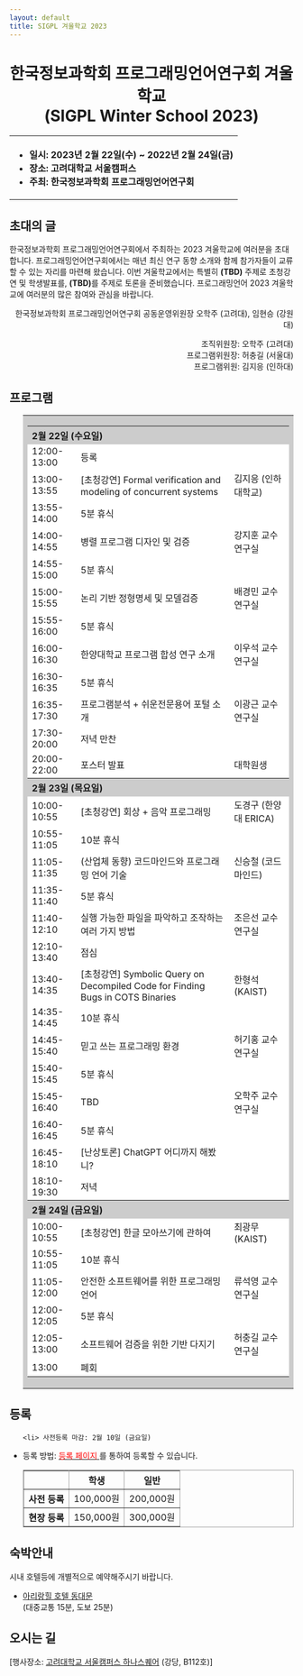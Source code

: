 ```yaml
---
layout: default
title: SIGPL 겨울학교 2023
---
```


<h1>
<center>
한국정보과학회 프로그래밍언어연구회 겨울학교
<br> (SIGPL Winter School 2023)
</center>
</h1>
<center><table><tbody><tr><th align="left">
<ul>
<li>
    일시: 2023년 2월 22일(수) ~ 2022년 2월 24일(금)
</li><li>
    장소: 고려대학교 서울캠퍼스
</li><li>
    주최: 한국정보과학회 프로그래밍언어연구회
</li></ul>
</th></tr></tbody></table>
</center>

<h2>초대의 글</h2>

<p>
  한국정보과학회 프로그래밍언어연구회에서 주최하는 2023 겨울학교에 여러분을 초대합니다.
  프로그래밍언어연구회에서는 매년 최신 연구 동향 소개와 함께 참가자들이 교류할 수 있는 자리를 마련해 왔습니다.
  이번 겨울학교에서는 특별히
  <strong>(TBD)</strong> 주제로 초청강연 및 학생발표를,
  <strong>(TBD)</strong>를 주제로 토론을 준비했습니다.  
  프로그래밍언어 2023 겨울학교에 여러분의 많은 참여와 관심을 바랍니다.
</p>

<p align="right">
한국정보과학회 프로그래밍언어연구회 공동운영위원장 오학주 (고려대), 임현승 (강원대)
</p>

<p align="right">
조직위원장: 오학주 (고려대)<br>
프로그램위원장: 허충길 (서울대) <br>
프로그램위원: 김지응 (인하대)
</p>

## 프로그램

<ul>
  <table border="0" cellspacing="0">
  <tbody><tr><td bgcolor="#cccccc">
  <table border="0" cellspacing="1pt">
<tbody>

  <tr><th colspan="3" align="left"> 2월 22일 (수요일)  </th></tr>
  <tr><td bgcolor="white"> 12:00-13:00 </td> <td bgcolor="white"> 등록 </td><td bgcolor="white"> </td></tr>
  <tr><td bgcolor="white"> 13:00-13:55 </td> <td bgcolor="white"> [초청강연] Formal verification and modeling of concurrent systems </td><td bgcolor="white"> 김지응 (인하대학교) </td></tr>
  <tr><td bgcolor="white"> 13:55-14:00 </td> <td bgcolor="white"> 5분 휴식 </td><td bgcolor="white"> </td></tr>
  <tr><td bgcolor="white"> 14:00-14:55 </td> <td bgcolor="white"> 병렬 프로그램 디자인 및 검증 </td><td bgcolor="white"> 강지훈 교수 연구실 </td></tr>
  <tr><td bgcolor="white"> 14:55-15:00 </td> <td bgcolor="white"> 5분 휴식 </td><td bgcolor="white"> </td></tr>
  <tr><td bgcolor="white"> 15:00-15:55 </td> <td bgcolor="white"> 논리 기반 정형명세 및 모델검증 </td><td bgcolor="white"> 배경민 교수 연구실 </td></tr>
  <tr><td bgcolor="white"> 15:55-16:00 </td> <td bgcolor="white"> 5분 휴식 </td><td bgcolor="white"> </td></tr>
  <tr><td bgcolor="white"> 16:00-16:30 </td> <td bgcolor="white"> 한양대학교 프로그램 합성 연구 소개 </td><td bgcolor="white"> 이우석 교수 연구실 </td></tr>
  <tr><td bgcolor="white"> 16:30-16:35 </td> <td bgcolor="white"> 5분 휴식 </td><td bgcolor="white"> </td></tr>
  <tr><td bgcolor="white"> 16:35-17:30 </td> <td bgcolor="white"> 프로그램분석 + 쉬운전문용어 포털 소개 </td><td bgcolor="white"> 이광근 교수 연구실 </td></tr>
  <tr><td bgcolor="white"> 17:30-20:00 </td> <td bgcolor="white"> 저녁 만찬 </td><td bgcolor="white"> </td></tr>
  <tr><td bgcolor="white"> 20:00-22:00 </td> <td bgcolor="white"> 포스터 발표 </td><td bgcolor="white"> 대학원생 </td></tr>
  <tr><th colspan="3" align="left"> 2월 23일 (목요일)  </th></tr>
  <tr><td bgcolor="white"> 10:00-10:55 </td> <td bgcolor="white"> [초청강연] 회상 + 음악 프로그래밍 </td><td bgcolor="white"> 도경구 (한양대 ERICA) </td></tr>
  <tr><td bgcolor="white"> 10:55-11:05 </td> <td bgcolor="white"> 10분 휴식 </td><td bgcolor="white"> </td></tr>
  <tr><td bgcolor="white"> 11:05-11:35 </td> <td bgcolor="white"> (산업체 동향) 코드마인드와 프로그래밍 언어 기술 </td><td bgcolor="white"> 신승철 (코드마인드) </td></tr>
  <tr><td bgcolor="white"> 11:35-11:40 </td> <td bgcolor="white"> 5분 휴식 </td><td bgcolor="white"> </td></tr>
  <tr><td bgcolor="white"> 11:40-12:10 </td> <td bgcolor="white"> 실행 가능한 파일을 파악하고 조작하는 여러 가지 방법 </td><td bgcolor="white"> 조은선 교수 연구실 </td></tr>
  <tr><td bgcolor="white"> 12:10-13:40 </td> <td bgcolor="white"> 점심 </td><td bgcolor="white"> </td></tr>
  <tr><td bgcolor="white"> 13:40-14:35 </td> <td bgcolor="white"> [초청강연] Symbolic Query on Decompiled Code for Finding Bugs in COTS Binaries </td><td bgcolor="white"> 한형석 (KAIST) </td></tr>
  <tr><td bgcolor="white"> 14:35-14:45 </td> <td bgcolor="white"> 10분 휴식 </td><td bgcolor="white"> </td></tr>
  <tr><td bgcolor="white"> 14:45-15:40 </td> <td bgcolor="white"> 믿고 쓰는 프로그래밍 환경 </td><td bgcolor="white"> 허기홍 교수 연구실 </td></tr>
  <tr><td bgcolor="white"> 15:40-15:45 </td> <td bgcolor="white"> 5분 휴식 </td><td bgcolor="white"> </td></tr>
  <tr><td bgcolor="white"> 15:45-16:40 </td> <td bgcolor="white"> TBD </td><td bgcolor="white"> 오학주 교수 연구실 </td></tr>
  <tr><td bgcolor="white"> 16:40-16:45 </td> <td bgcolor="white"> 5분 휴식 </td><td bgcolor="white"> </td></tr>
  <tr><td bgcolor="white"> 16:45-18:10 </td> <td bgcolor="white"> [난상토론] ChatGPT 어디까지 해봤니? </td><td bgcolor="white"> </td></tr>
  <tr><td bgcolor="white"> 18:10-19:30 </td> <td bgcolor="white"> 저녁 </td><td bgcolor="white"> </td></tr>
  <tr><th colspan="3" align="left"> 2월 24일 (금요일)  </th></tr>
  <tr><td bgcolor="white"> 10:00-10:55 </td> <td bgcolor="white"> [초청강연] 한글 모아쓰기에 관하여 </td><td bgcolor="white"> 최광무 (KAIST) </td></tr>
  <tr><td bgcolor="white"> 10:55-11:05 </td> <td bgcolor="white"> 10분 휴식 </td><td bgcolor="white"> </td></tr>
  <tr><td bgcolor="white"> 11:05-12:00 </td> <td bgcolor="white"> 안전한 소프트웨어를 위한 프로그래밍 언어 </td><td bgcolor="white"> 류석영 교수 연구실 </td></tr>
  <tr><td bgcolor="white"> 12:00-12:05 </td> <td bgcolor="white"> 5분 휴식 </td><td bgcolor="white"> </td></tr>
  <tr><td bgcolor="white"> 12:05-13:00 </td> <td bgcolor="white"> 소프트웨어 검증을 위한 기반 다지기 </td><td bgcolor="white"> 허충길 교수 연구실 </td></tr>
  <tr><td bgcolor="white"> 13:00       </td> <td bgcolor="white"> 폐회 </td><td bgcolor="white"> </td></tr>
</tbody>
  </table></td></tr></tbody></table>
</ul>

## 등록

<ul>

    <li> 사전등록 마감: 2월 10일 (금요일)

  </li><li> 등록 방법: <a href= "http://www.kiise.or.kr/conference/conf/122/" target="_blank"> <font color="red">등록 페이지</font> </a>를 통하여 등록할 수 있습니다.
<table border="1" bordercolor="#a0a0a0" cellspacing="0">
<tbody><tr><th>&nbsp;</th><th>학생</th><th>일반</th></tr>
<tr align="center"><th>사전 등록 </th><td>100,000원</td><td>200,000원</td></tr>
<tr align="center"><th>현장 등록 </th><td>150,000원</td><td>300,000원</td></tr>
</tbody></table>
</li>
<!--
<li>무료 제공되는 식사는 수요일 저녁 만찬뿐입니다.</li>
-->
</ul>

## 숙박안내

시내 호텔등에 개별적으로 예약해주시기 바랍니다.

<ul>
<li><a href="https://www.hotelahill.com/">아리랑힐 호텔 동대문</a></li> (대중교통 15분, 도보 25분)
</ul>

<!--
## 교내 숙박 안내

<table border="1" bordercolor="#a0a0a0" cellspacing="0">
<tbody><tr><th>장소</th><th>인원</th><th>1박</th><th>2박</th><th>구성</th></tr>
<tr align="center"><th> 학생기숙사BTL </th><td>1인 1실</td><td>28,000원</td><td>45,000원</td><td>(1인 x 17,000원/박 x N박 + 이불대여료 11,000원)		</td></tr>
<tr align="center"><th> &nbsp; </th><td>2인 1실</td><td>44,000원</td><td>66,000원</td><td>(2인 x 11,000원/박 x N박 + 2인 x 이불대여료 11,000원)</td></tr>
<tr align="center"><th> G&R 게스트하우스 </th><td>1인 1실</td><td>35,000원</td><td>70,000원</td><td>(1인 x 35,000원/박 x N박)</td></tr>
</tbody></table>

[교내 숙박 등록 홈페이지](https://forms.gle/fnH1rtMh36BzWdE36)
<br>
(여름학교 행사 등록과 별도로 신청하고 비용을 계좌 이체 - 선착순 배정)


## 오픈 채팅방

<https://open.kakao.com/o/ghpNl4ve>
암호: 현장에서 알려드립니다.
-->

## 오시는 길

[행사장소:
<a href="https://map.naver.com/v5/search/%EA%B3%A0%EB%A0%A4%EB%8C%80%ED%95%99%EA%B5%90%20%EC%84%9C%EC%9A%B8%EC%BA%A0%ED%8D%BC%EC%8A%A4%20%ED%95%98%EB%82%98%EC%8A%A4%ED%80%98%EC%96%B4/place/18902329?c=18,0,0,0,dh&isCorrectAnswer=true">고려대학교 서울캠퍼스 하나스퀘어</a> (강당, B112호)]
<br>
